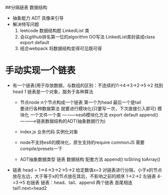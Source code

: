 ##分隔链表 数据结构
- 抽象能力 ADT 具像来引导
- 解决特写问题
    1. leetcode 数据结构题
        LinkedList 类
    2. 会以github排名第一位的algorithm OO写法
        LinkedList类封装成class export default
    3. 结合webpack 将数据结构变得可见既可得

# 手动实现一个链表
- 有一个链表(用于存放数据，与数组的区别：不连续的)1->4->3->2->5->2
  找到head 1
  链表是一个对象，服务于各种算法
    - 节点node n个节点构成一个链表 第一个为head 最后一个是tail    
        要进行各种数据算法 就要进行模块化(只要写一次，下次直接引入即可)
        模块化 一个文件一个类 ————>es6模块化方法 export default
            append()————>链表数据结构的ADT(抽象数据行为)
    - index.js 业务代码 实例化对象


    - node不支持es6的模块化，原生支持的require commonJS
    需要compile/presets一下

    - ADT抽象数据类型
    链表 数据结构 配套方法
    append()
    toString
    toArray()

- 链表 head = 1->4->3->2->5->2 给定数值x=3
    对链表进行分隔，小于x的节点放在左边，大于等于x的节点放在其后，不影响之前的顺序
    1->2->2 左链表
    4->3->5 右链表
    链表：head、tail、append
    两个链表 首尾相连 tail1.next=head2